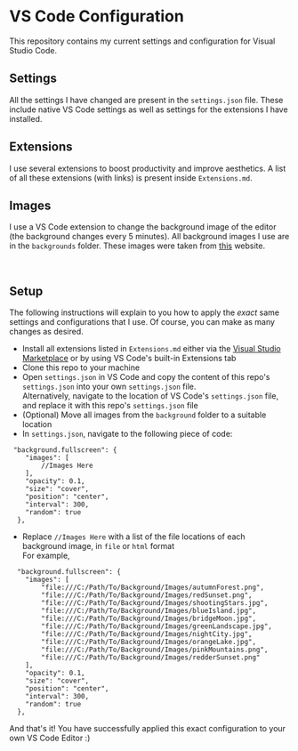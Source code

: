 # VS Code Configuration
This repository contains my current settings and configuration for Visual Studio Code.

## Settings
All the settings I have changed are present in the `settings.json` file. These include native VS Code settings as well as settings for the extensions I have installed.

## Extensions
I use several extensions to boost productivity and improve aesthetics. A list of all these extensions (with links) is present inside `Extensions.md`.

## Images
I use a VS Code extension to change the background image of the editor (the background changes every 5 minutes). All background images I use are in the `backgrounds` folder.
These images were taken from [this](https://www.addictivetips.com/windows-tips/50-minimalist-desktop-wallpapers-and-backgrounds/) website.

<br>

## Setup
The following instructions will explain to you how to apply the *exact* same settings and configurations that I use. Of course, you can make as many changes as desired.

* Install all extensions listed in `Extensions.md` either via the [Visual Studio Marketplace](https://marketplace.visualstudio.com) or by using VS Code's built-in Extensions tab 
* Clone this repo to your machine
* Open `settings.json` in VS Code and copy the content of this repo's `settings.json` into your own `settings.json` file. <br>
   Alternatively, navigate to the location of VS Code's `settings.json` file, and replace it with this repo's `settings.json` file
* (Optional) Move all images from the `background` folder to a suitable location
* In `settings.json`, navigate to the following piece of code: 
```
 "background.fullscreen": {
    "images": [
        //Images Here
    ],
    "opacity": 0.1,
    "size": "cover",
    "position": "center",
    "interval": 300,
    "random": true
  },
```
* Replace `//Images Here` with a list of the file locations of each background image, in `file` or `html` format <br>
For example,
```
  "background.fullscreen": {
    "images": [
        "file:///C:/Path/To/Background/Images/autumnForest.png",
        "file:///C:/Path/To/Background/Images/redSunset.png",
        "file:///C:/Path/To/Background/Images/shootingStars.jpg",
        "file:///C:/Path/To/Background/Images/blueIsland.jpg",
        "file:///C:/Path/To/Background/Images/bridgeMoon.jpg",
        "file:///C:/Path/To/Background/Images/greenLandscape.jpg",
        "file:///C:/Path/To/Background/Images/nightCity.jpg",
        "file:///C:/Path/To/Background/Images/orangeLake.jpg",
        "file:///C:/Path/To/Background/Images/pinkMountains.png",
        "file:///C:/Path/To/Background/Images/redderSunset.png"
    ],
    "opacity": 0.1,
    "size": "cover",
    "position": "center",
    "interval": 300,
    "random": true
  },
```
And that's it! You have successfully applied this exact configuration to your own VS Code Editor :)
